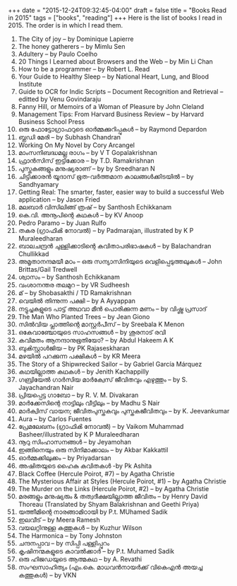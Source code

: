 +++
date = "2015-12-24T09:32:45-04:00"
draft = false
title = "Books Read in 2015"
tags = ["books", "reading"]
+++
Here is the list of books I read in 2015. The order is in which I read them.
    
1. The City of joy – by Dominique Lapierre
2. The honey gatherers – by Mimlu Sen
3. Adultery – by Paulo Coelho
4. 20 Things I Learned about Browsers and the Web – by Min Li Chan
5. How to be a programmer – by Robert L. Read
6. Your Guide to Healthy Sleep – by National Heart, Lung, and Blood Institute
7. Guide to OCR for Indic Scripts – Document Recognition and Retrieval – editted by Venu Govindaraju
8. Fanny Hill, or Memoirs of a Woman of Pleasure by John Cleland
9. Management Tips: From Harvard Business Review – by Harvard Business School Press
10. ഒരു ഫോട്ടോഗ്രാഫറുടെ ഓര്‍മ്മക്കുറിപ്പുകള്‍ – by Raymond Depardon
11. ബ്ലഡി മേരി – by Subhash Chandran
12. Working On My Novel by Cory Arcangel
13. മാംസനിബദ്ധമല്ല രാഗം – by V T Gopalakrishnan
14. ഫ്രാന്‍സിസ് ഇട്ടിക്കോര – by T.D. Ramakrishnan
15. പുസ്തകങ്ങളും മനുഷ്യരാണ്‌ – by by Sreedharan N
16. ചിട്ടിക്കാരന്‍ യൂദാസ് ഭൂത-വര്‍‌ത്തമാന കാലങ്ങള്‍‌ക്കിടയില്‍ – by Sandhyamary
17. Getting Real: The smarter, faster, easier way to build a successful Web application – by Jason Fried
18. മലബാർ വിസിലിങ്ങ് ത്രഷ് – by Santhosh Echikkanam
19. കെ.വി. അനൂപിന്റെ കഥകള്‍ – by KV Anoop
20. Pedro Paramo – by Juan Rulfo
21. തകര (ഗ്രാഫിൿ നോവൽ) – by Padmarajan, illustrated by K P Muraleedharan
22. ബാലചന്ദ്രൻ ചുള്ളിക്കാടിന്റെ കവിതാപരിഭാഷകൾ – by Balachandran Chullikkad
23. അമൃതാനന്ദമയീ മഠം – ഒരു സന്യാസിനിയുടെ വെളിപ്പെടുത്തലുകൾ – John Brittas/Gail Tredwell
24. ശ്വാസം – by Santhosh Echikkanam
25. വംശാനന്തര തലമുറ – by VR Sudheesh
26. മ് – by Shobasakthi / TD Ramakrishnan
27. വെയിൽ തിന്നുന്ന പക്ഷി – by A Ayyappan
28. നട്ടുച്ചകളുടെ പാട്ട് അഥവാ മീൻ പൊരിക്കുന്ന മണം – by വിഷ്ണു പ്രസാദ്
29. The Man Who Planted Trees – by Jean Giono
30. സിൽവിയ പ്ലാത്തിന്റെ മാസ്റ്റർപീസ് – by Sreebala K Menon
31. ഒകേവാഞ്ചോയുടെ സാഹസങ്ങൾ – by ശൂരനാട് രവി
32. കവിമതം ആനന്ദാനുഭൂതിയോ? – by Abdul Hakeem A K
33. ബുൿസ്റ്റാൾജിയ – by PK Rajaseskharan
34. മഴയിൽ പറക്കുന്ന പക്ഷികൾ – by KR Meera
35. The Story of a Shipwrecked Sailor – by Gabriel Garcí­a Márquez
36. കഥയില്ലാത്ത കഥകൾ – by Jenith Kachappilly
37. ഗബ്രിയേൽ ഗാർസിയ മാർക്വേസ് ജീവിതവും എഴുത്തും – by S. Jayachandran Nair
38. പ്രിയപ്പെട്ട ഗാബോ – by R. V. M. Divakaran
39. മാർക്കേസിന്റെ നാട്ടിലും വീട്ടിലും – by Madhu S Nair
40. മാർക്വിസ് വായന; ജീവിതപുസ്തകവും പുസ്തകജീവിതവും – by K. Jeevankumar
41. Aura – by Carlos Fuentes
42. പ്രേമലേഖനം (ഗ്രാഫിൿ നോവൽ) – by Vaikom Muhammad Basheer/illustrated by K P Muraleedharan
43. നൂറു സിംഹാസനങ്ങൾ – by Jeyamohan
44. ഇങ്ങിനെയും ഒരു സിനിമാക്കാലം – by Akbar Kakkattil
45. ഓർമ്മക്കിലുക്കം – by Priyadarsan
46. അഷിതയുടെ ഹൈകു കവിതകൾ -by Pk Ashita
47. Black Coffee (Hercule Poirot, #7) – by Agatha Christie
48. The Mysterious Affair at Styles (Hercule Poirot, #1) – by Agatha Christie
49. The Murder on the Links (Hercule Poirot, #2) – by Agatha Christie
50. മരങ്ങളും മനുഷ്യരും & തത്വദീക്ഷയില്ലാത്ത ജീവിതം – by Henry David Thoreau (Translated by Shyam Balakrishnan and Geethi Priya)
51. യത്തീമിന്റെ നാരങ്ങാമിഠായി by P.t. MUhamed Sadik
52. ഇലവീട് – by Meera Ramesh
53. വയലറ്റിനുള്ള കത്തുകൾ – by Kuzhur Wilson
54. The Harmonica – by Tony Johnston
55. ചന്ദനപ്പാവ – by സിപ്പി പള്ളിപ്പുറം
56. കൃഷിനന്മകളുടെ കാവൽക്കാർ – by P.t. Muhamed Sadik
57. ഒരു ഹിജഡയുടെ ആത്മകഥ – by A. Revathi
58. സംഘസാഹിത്യം (എം.കെ. മാധവൻനായർക്ക് വികെഎൻ അയച്ച കത്തുകൾ) – by VKN